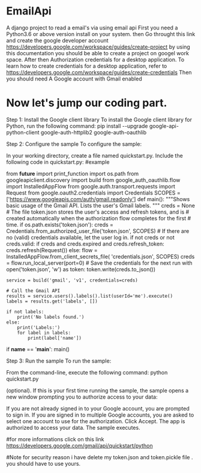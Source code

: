# EmailApi
A django project to read a email's via using email api
First you need a Python3.6 or above version install on your system.
then Go throught this link and create the google developer account 
https://developers.google.com/workspace/guides/create-project
by using this documentation you should be able to create a project on googel work space.
After then 
Authorization credentials for a desktop application. To learn how to create credentials for a desktop application, refer to https://developers.google.com/workspace/guides/create-credentials
Then you should need A Google account with Gmail enabled
# Now let's jump our coding part.
Step 1: Install the Google client library
To install the Google client library for Python, run the following command:
  pip install --upgrade google-api-python-client google-auth-httplib2 google-auth-oauthlib
  
  
Step 2: Configure the sample
To configure the sample:

In your working directory, create a file named quickstart.py.
Include the following code in quickstart.py:
#example


from __future__ import print_function
import os.path
from googleapiclient.discovery import build
from google_auth_oauthlib.flow import InstalledAppFlow
from google.auth.transport.requests import Request
from google.oauth2.credentials import Credentials
SCOPES = ['https://www.googleapis.com/auth/gmail.readonly']
def main():
    """Shows basic usage of the Gmail API.
    Lists the user's Gmail labels.
    """
    creds = None
    # The file token.json stores the user's access and refresh tokens, and is
    # created automatically when the authorization flow completes for the first
    # time.
    if os.path.exists('token.json'):
        creds = Credentials.from_authorized_user_file('token.json', SCOPES)
    # If there are no (valid) credentials available, let the user log in.
    if not creds or not creds.valid:
        if creds and creds.expired and creds.refresh_token:
            creds.refresh(Request())
        else:
            flow = InstalledAppFlow.from_client_secrets_file(
                'credentials.json', SCOPES)
            creds = flow.run_local_server(port=0)
        # Save the credentials for the next run
        with open('token.json', 'w') as token:
            token.write(creds.to_json())

    service = build('gmail', 'v1', credentials=creds)

    # Call the Gmail API
    results = service.users().labels().list(userId='me').execute()
    labels = results.get('labels', [])

    if not labels:
        print('No labels found.')
    else:
        print('Labels:')
        for label in labels:
            print(label['name'])

if __name__ == '__main__':
    main()
 
 
Step 3: Run the sample
To run the sample:

From the command-line, execute the following command:
python quickstart.py

(optional). If this is your first time running the sample, the sample opens a new window prompting you to authorize access to your data:

If you are not already signed in to your Google account, you are prompted to sign in. If you are signed in to multiple Google accounts, you are asked to select one account to use for the authorization.
Click Accept. The app is authorized to access your data.
The sample executes.

#for more informations click on this link
https://developers.google.com/gmail/api/quickstart/python

#Note
for security reason i have delete my token.json and token.pickle file .
you should have to use yours.
